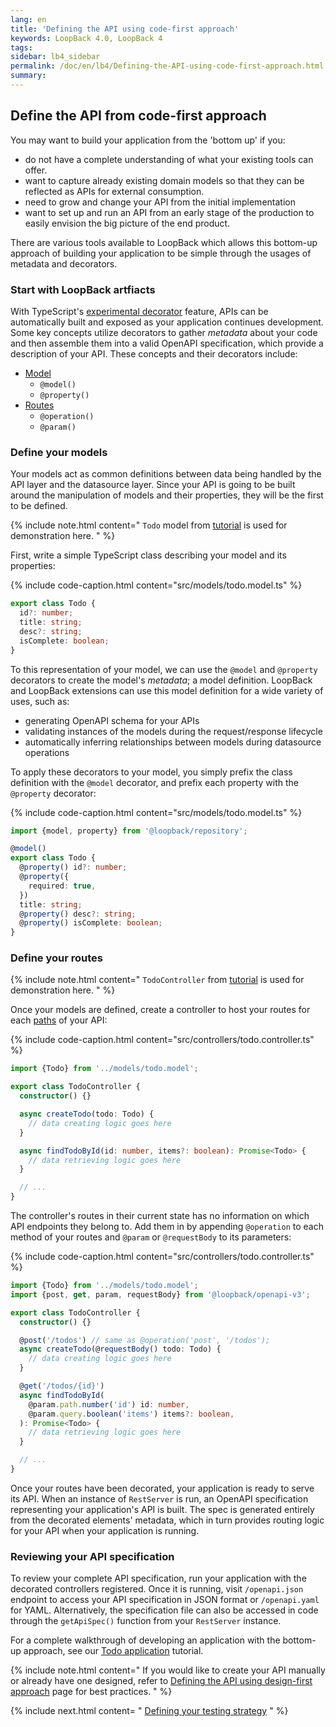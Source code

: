 ```yaml
---
lang: en
title: 'Defining the API using code-first approach'
keywords: LoopBack 4.0, LoopBack 4
tags:
sidebar: lb4_sidebar
permalink: /doc/en/lb4/Defining-the-API-using-code-first-approach.html
summary:
---
```


## Define the API from code-first approach

You may want to build your application from the 'bottom up' if you:

- do not have a complete understanding of what your existing tools can offer.
- want to capture already existing domain models so that they can be reflected
  as APIs for external consumption.
- need to grow and change your API from the initial implementation
- want to set up and run an API from an early stage of the production to easily
  envision the big picture of the end product.

There are various tools available to LoopBack which allows this bottom-up
approach of building your application to be simple through the usages of
metadata and decorators.

### Start with LoopBack artfiacts

With TypeScript's
[experimental decorator](https://www.typescriptlang.org/docs/handbook/decorators.html)
feature, APIs can be automatically built and exposed as your application
continues development. Some key concepts utilize decorators to gather _metadata_
about your code and then assemble them into a valid OpenAPI specification, which
provide a description of your API. These concepts and their decorators include:

- [Model](Model.md)
  - `@model()`
  - `@property()`
- [Routes](Routes.md)
  - `@operation()`
  - `@param()`

### Define your models

Your models act as common definitions between data being handled by the API
layer and the datasource layer. Since your API is going to be built around the
manipulation of models and their properties, they will be the first to be
defined.

{% include note.html content=" `Todo` model from
[tutorial](https://github.com/strongloop/loopback-next/blob/master/docs/site/todo-tutorial-model.md#srcmodelstodomodelts)
is used for demonstration here.
" %}

First, write a simple TypeScript class describing your model and its properties:

{% include code-caption.html content="src/models/todo.model.ts" %}

```ts
export class Todo {
  id?: number;
  title: string;
  desc?: string;
  isComplete: boolean;
}
```

To this representation of your model, we can use the `@model` and `@property`
decorators to create the model's _metadata_; a model definition. LoopBack and
LoopBack extensions can use this model definition for a wide variety of uses,
such as:

- generating OpenAPI schema for your APIs
- validating instances of the models during the request/response lifecycle
- automatically inferring relationships between models during datasource
  operations

To apply these decorators to your model, you simply prefix the class definition
with the `@model` decorator, and prefix each property with the `@property`
decorator:

{% include code-caption.html content="src/models/todo.model.ts" %}

```ts
import {model, property} from '@loopback/repository';

@model()
export class Todo {
  @property() id?: number;
  @property({
    required: true,
  })
  title: string;
  @property() desc?: string;
  @property() isComplete: boolean;
}
```

### Define your routes

{% include note.html content=" `TodoController` from
[tutorial](https://github.com/strongloop/loopback-next/blob/master/docs/site/todo-tutorial-controller.md#srccontrollerstodocontrollerts-2)
is used for demonstration here. " %}

Once your models are defined, create a controller to host your routes for each
[paths](https://swagger.io/specification/#pathsObject) of your API:

{% include code-caption.html content="src/controllers/todo.controller.ts" %}

```ts
import {Todo} from '../models/todo.model';

export class TodoController {
  constructor() {}

  async createTodo(todo: Todo) {
    // data creating logic goes here
  }

  async findTodoById(id: number, items?: boolean): Promise<Todo> {
    // data retrieving logic goes here
  }

  // ...
}
```

The controller's routes in their current state has no information on which API
endpoints they belong to. Add them in by appending `@operation` to each method
of your routes and `@param` or `@requestBody` to its parameters:

{% include code-caption.html content="src/controllers/todo.controller.ts" %}

```ts
import {Todo} from '../models/todo.model';
import {post, get, param, requestBody} from '@loopback/openapi-v3';

export class TodoController {
  constructor() {}

  @post('/todos') // same as @operation('post', '/todos');
  async createTodo(@requestBody() todo: Todo) {
    // data creating logic goes here
  }

  @get('/todos/{id}')
  async findTodoById(
    @param.path.number('id') id: number,
    @param.query.boolean('items') items?: boolean,
  ): Promise<Todo> {
    // data retrieving logic goes here
  }

  // ...
}
```

Once your routes have been decorated, your application is ready to serve its
API. When an instance of `RestServer` is run, an OpenAPI specification
representing your application's API is built. The spec is generated entirely
from the decorated elements' metadata, which in turn provides routing logic for
your API when your application is running.

### Reviewing your API specification

To review your complete API specification, run your application with the
decorated controllers registered. Once it is running, visit `/openapi.json`
endpoint to access your API specification in JSON format or `/openapi.yaml` for
YAML. Alternatively, the specification file can also be accessed in code through
the `getApiSpec()` function from your `RestServer` instance.

For a complete walkthrough of developing an application with the bottom-up
approach, see our
[Todo application](https://github.com/strongloop/loopback-next/blob/master/examples/todo/README.md)
tutorial.

{% include note.html content=" If you would like to create your API manually or
already have one designed, refer to
[Defining the API using design-first approach](Defining-the-API-using-design-first-approach.md)
page for best practices.
" %}

{% include next.html content= "
[Defining your testing strategy](./Defining-your-testing-strategy.md)
" %}
